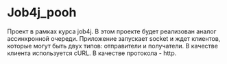 # Job4j_pooh

Проект в рамках курса job4j.
В этом проекте будет реализован аналог ассинхронной очереди.
Приложение запускает socket и ждет клиентов, которые могут быть двух типов: отправители и получатели.
В качестве клиента используется cURL.
В качестве протокола - http.